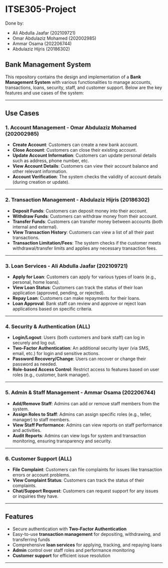 # ITSE305-Project
Done by: 
- Ali Abdulla Jaafar (202109721)
- Omar Abdulaziz Mohamed (202002985)
- Ammar Osama (202206744)
- Abdulaziz Hijris (20186302)
## Bank Management System 

This repository contains the design and implementation of a **Bank Management System** with various functionalities to manage accounts, transactions, loans, security, staff, and customer support. Below are the key features and use cases of the system:

---

## **Use Cases**

### 1. **Account Management**  - Omar Abdulaziz Mohamed (202002985)
- **Create Account**: Customers can create a new bank account. 
- **Close Account**: Customers can close their existing account. 
- **Update Account Information**: Customers can update personal details such as address, phone number, etc. 
- **View Account Details**: Customers can view their account balance and other relevant information. 
- **Account Verification**: The system checks the validity of account details (during creation or update). 

---

### 2. **Transaction Management**  - Abdulaziz Hijris (20186302)
- **Deposit Funds**: Customers can deposit money into their account. 
- **Withdraw Funds**: Customers can withdraw money from their account. 
- **Transfer Funds**: Customers can transfer money between accounts (both internal and external). 
- **View Transaction History**: Customers can view a list of all their past transactions. 
- **Transaction Limitation/Fees**: The system checks if the customer meets withdrawal/transfer limits and applies any necessary transaction fees. 

---

### 3. **Loan Services**  - Ali Abdulla Jaafar (202109721)
- **Apply for Loan**: Customers can apply for various types of loans (e.g., personal, home loans). 
- **View Loan Status**: Customers can track the status of their loan application (approved, pending, or rejected). 
- **Repay Loan**: Customers can make repayments for their loans. 
- **Loan Approval**: Bank staff can review and approve or reject loan applications based on specific criteria. 

---

### 4. **Security & Authentication**  (ALL)
- **Login/Logout**: Users (both customers and bank staff) can log in securely and log out. 
- **Two-Factor Authentication**: An additional security layer (via SMS, email, etc.) for login and sensitive actions. 
- **Password Recovery/Change**: Users can recover or change their password as needed. 
- **Role-based Access Control**: Restrict access to features based on user roles (e.g., customer, bank manager). 

---

### 5. **Admin & Staff Management**  - Ammar Osama (202206744)
- **Add/Remove Staff**: Admins can add or remove staff members from the system. 
- **Assign Roles to Staff**: Admins can assign specific roles (e.g., teller, manager) to staff members. 
- **View Staff Performance**: Admins can view reports on staff performance and activities. 
- **Audit Reports**: Admins can view logs for system and transaction monitoring, ensuring transparency and security. 

---

### 6. **Customer Support**  (ALL)
- **File Complaint**: Customers can file complaints for issues like transaction errors or account problems. 
- **View Complaint Status**: Customers can track the status of their complaints. 
- **Chat/Support Request**: Customers can request support for any issues or inquiries they have. 

---

##  **Features**
- Secure authentication with **Two-Factor Authentication**  
- Easy-to-use **transaction management** for depositing, withdrawing, and transferring funds  
- Comprehensive **loan services** for applying, tracking, and repaying loans  
- **Admin** control over staff roles and performance monitoring  
- **Customer support** for efficient issue resolution  

---


